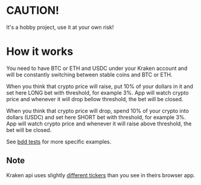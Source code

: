 # CAUTION!
It's a hobby project, use it at your own risk!

# How it works
You need to have BTC or ETH and USDC under your Kraken account and will be constantly switching between stable coins and BTC or ETH.

When you think that crypto price will raise, put 10% of your dollars in it and set here LONG bet with threshold, for example 3%.
App will watch crypto price and whenever it will drop bellow threshold, the bet will be closed.

When you think that crypto price will drop, spend 10% of your crypto into dollars (USDC) and set here SHORT bet with threshold, for example 3%.
App will watch crypto price and whenever it will raise above threshold, the bet will be closed.

See [bdd tests](SimpleTraderTests/BettingTests.cs) for more specific examples.

## Note
Kraken api uses slightly [different tickers](https://support.kraken.com/hc/en-us/articles/360000920306-API-symbols-and-tickers) than you see in theirs browser app.